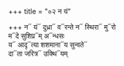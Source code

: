 +++
title = "०२ न यं"

+++
न᳓ यं᳓ दुध्रा᳓ व᳓रन्ते न᳓ स्थिरा᳓ मु᳓रो  
म᳓दे सुशिप्र᳓म् अ᳓न्धसः  
य᳓ आदृ᳓त्या शशमाना᳓य सुन्वते᳓  
दा᳓ता जरित्र᳓ उक्थि᳓यम्